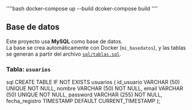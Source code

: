 ''''bash
docker-compose up --build
dcoker-compose build ''''

## Base de datos

Este proyecto usa **MySQL** como base de datos.  
La base se crea automáticamente con Docker (`mi_basedatos`), y las tablas se generan a partir del archivo [`sql/tablas.sql`](./sql/tabla.sql).

### Tabla: `usuarios`
sql
CREATE TABLE IF NOT EXISTS usuarios (
    id_usuario VARCHAR (50) UNIQUE NOT NULL,
    nombre VARCHAR (50) NOT NULL,
    email VARCHAR (50) UNIQUE NOT NULL,
    password VARCHAR (255) NOT NULL,
    fecha_registro TIMESTAMP DEFAULT CURRENT_TIMESTAMP
);




